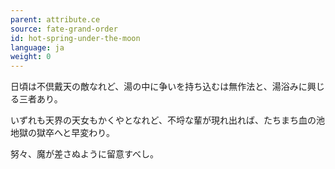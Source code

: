 ```yaml
---
parent: attribute.ce
source: fate-grand-order
id: hot-spring-under-the-moon
language: ja
weight: 0
---
```


日頃は不倶戴天の敵なれど、湯の中に争いを持ち込むは無作法と、湯浴みに興じる三者あり。

いずれも天界の天女もかくやとなれど、不埒な輩が現れ出れば、たちまち血の池地獄の獄卒へと早変わり。

努々、魔が差さぬように留意すべし。
